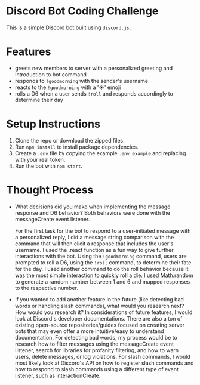 # Discord Bot Coding Challenge

This is a simple Discord bot built using `discord.js`. 

# Features
- greets new members to server with a personalized greeting and introduction to bot command
- responds to `!goodmorning` with the sender's username
- reacts to the `!goodmorning` with a '☀️' emoji
- rolls a D6 when a user sends `!roll` and responds accordingly to determine their day

# Setup Instructions
1. Clone the repo or download the zipped files.
2. Run `npm install` to install package dependencies.
3. Create a `.env` file by copying the example `.env.example` and replacing with your real token.
4. Run the bot with `npm start`.


# Thought Process
- What decisions did you make when implementing the message response and D6 behavior?
    Both behaviors were done with the messageCreate event listener. 

    For the first task for the bot to respond to a user-initiated message with a personalized reply, I did a message string comparison with the command that will then elicit a response that includes the user's username. I used the .react function as a fun way to give further interactions with the bot. Using the `!goodmorning` command, users are prompted to roll a D6, using the `!roll` command, to determine their fate for the day. I used another command to do the roll behavior because it was the most simple interaction to quickly roll a die. I used Math.random to generate a random number between 1 and 6 and mapped responses to the respective number. 

- If you wanted to add another feature in the future (like detecting bad words or handling slash commands), what would you research next? How would you research it?
    In considerations of future features, I would look at Discord's developer documentations. There are also a ton of existing open-source repositories/guides focused on creating server bots that may even offer a more intuitive/easy to understand documentation. For detecting bad words, my process would be to research how to filter messages using the messageCreate event listener, search for libraries for profanity filtering, and how to warn users, delete messages, or log violations. For slash commands, I would most likely look at Discord's API on how to register slash commands and how to respond to slash commands using a different type of event listener, such as interactionCreate.